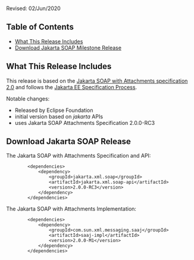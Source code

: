 <br>

Revised: 02/Jun/2020

## Table of Contents

* [What This Release Includes](#what)
* [Download Jakarta SOAP Milestone Release](#Download_Jakarta_SOAP_Milestone)

## <a name="what"></a>What This Release Includes

This release is based on the [Jakarta SOAP with Attachments specification 2.0](https://jakarta.ee/specifications/soap-attachments/2.0/)
and follows the [Jakarta EE Specification Process](https://jakarta.ee/about/jesp/).

Notable changes:

* Released by Eclipse Foundation
* initial version based on *jakarta* APIs
* uses Jakarta SOAP Attachments Specification 2.0.0-RC3

## <a name="Download_Jakarta_SOAP_Release"></a>Download Jakarta SOAP Release

The Jakarta SOAP with Attachments Specification and API:
```
        <dependencies>
            <dependency>
                <groupId>jakarta.xml.soap</groupId>
                <artifactId>jakarta.xml.soap-api</artifactId>
                <version>2.0.0-RC3</version>
            </dependency>
        </dependencies>
```

The Jakarta SOAP with Attachments Implementation:
```
        <dependencies>
            <dependency>
                <groupId>com.sun.xml.messaging.saaj</groupId>
                <artifactId>saaj-impl</artifactId>
                <version>2.0.0-M1</version>
            </dependency>
        </dependencies>
```